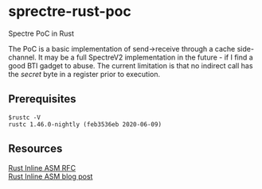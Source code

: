 # sprectre-rust-poc
Spectre PoC in Rust

The PoC is a basic implementation of send->receive through a cache side-channel.
It may be a full SpectreV2 implementation in the future - if I find a good BTI gadget to abuse. The current limitation is that no indirect call has the _secret_ byte in a register prior to execution.

## Prerequisites
```
$rustc -V
rustc 1.46.0-nightly (feb3536eb 2020-06-09)
```

## Resources
[Rust Inline ASM RFC](https://github.com/Amanieu/rfcs/blob/inline-asm/text/0000-inline-asm.md)  
[Rust Inline ASM blog post](https://blog.rust-lang.org/inside-rust/2020/06/08/new-inline-asm.html)
